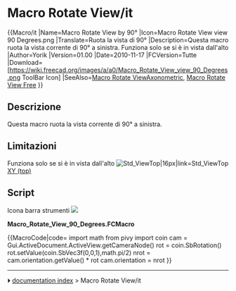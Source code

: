 # Macro Rotate View/it
{{Macro/it
|Name=Macro Rotate View by 90°
|Icon=Macro Rotate View view 90 Degrees.png
|Translate=Ruota la vista di 90°
|Description=Questa macro ruota la vista corrente di 90° a sinistra. Funziona solo se si è in vista dall'alto
|Author=Yorik
|Version=01.00
|Date=2010-11-17
|FCVersion=Tutte
|Download=[https://wiki.freecad.org/images/a/a0/Macro_Rotate_View_view_90_Degrees.png ToolBar Icon]
|SeeAlso=[Macro Rotate ViewAxonometric](Macro_Rotate_ViewAxonometric.md), [Macro Rotate View Free](Macro_Rotate_View_Free.md)
}}



## Descrizione

Questa macro ruota la vista corrente di 90° a sinistra.



## Limitazioni

Funziona solo se si è in vista dall\'alto ![Std_ViewTop\|16px\|link=Std_ViewTop](images/View-top.svg ) [XY (top)](Std_ViewTop/it.md)

## Script

Icona barra strumenti ![](images/Macro_Rotate_View_view_90_Degrees.png )

**Macro_Rotate_View_90_Degrees.FCMacro**


{{MacroCode|code=
import math
from pivy import coin
cam = Gui.ActiveDocument.ActiveView.getCameraNode()
rot = coin.SbRotation()
rot.setValue(coin.SbVec3f(0,0,1),math.pi/2)
nrot = cam.orientation.getValue() * rot
cam.orientation = nrot
}}



---
⏵ [documentation index](../README.md) > Macro Rotate View/it
